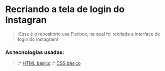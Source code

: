 
# **Recriando a tela de login do Instagran**

>:Esse é o repositório usa Flexbox, na qual foi recriada a interface de login do Instagram!

### As tecnologias usadas:

>:* [HTML básico](https://www.w3schools.com/html/)
>:* [CSS básico](https://developer.mozilla.org/pt-BR/docs/Web/CSS)
